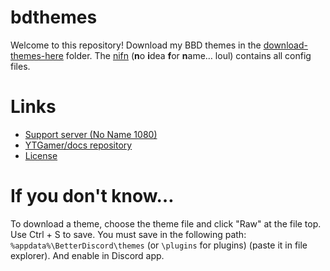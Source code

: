 # bdthemes

Welcome to this repository! Download my BBD themes in the [download-themes-here](https://github.com/YTGamer/bdthemes/tree/master/download-themes-here) folder. The [nifn](https://github.com/YTGamer/bdthemes/tree/master/nifn) (**n**o **i**dea **f**or **n**ame… loul) contains all config files.

# Links

- [Support server (No Name 1080)](https://discord.me/nn1080)
- [YTGamer/docs repository](https://github.com/YTGamer/docs)
- [License](https://github.com/YTGamer/docs/blob/master/LICENSE.md)

# If you don't know…

To download a theme, choose the theme file and click "Raw" at the file top. Use Ctrl + S to save. You must save in the following path: `%appdata%\BetterDiscord\themes` (or `\plugins` for plugins) (paste it in file explorer). And enable in Discord app.
